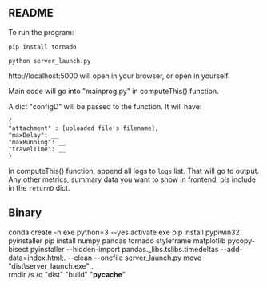 ## README

To run the program:

```
pip install tornado

python server_launch.py
```

http://localhost:5000 will open in your browser, or open in yourself.


Main code will go into "mainprog.py" in computeThis() function.

A dict "configD" will be passed to the function. It will have:
```
{
"attachment" : [uploaded file's filename],
"maxDelay": __
"maxRunning": __
"travelTime": __
}
```

In computeThis() function, append all logs to `logs` list. That will go to output. Any other metrics, summary data you want to show in frontend, pls include in the `returnD` dict.

## Binary

conda create -n exe python=3 --yes
activate exe
pip install pypiwin32 pyinstaller
pip install numpy pandas tornado styleframe matplotlib pycopy-bisect
pyinstaller --hidden-import pandas._libs.tslibs.timedeltas --add-data=index.html;. --clean --onefile server_launch.py
move "dist\server_launch.exe" .\
rmdir /s /q "dist" "build" "__pycache__"
